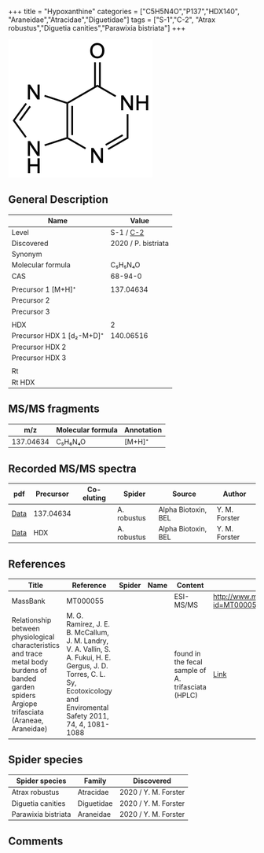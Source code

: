 +++
title = "Hypoxanthine"
categories = ["C5H5N4O","P137","HDX140",
"Araneidae","Atracidae","Diguetidae"]
tags = ["S-1","C-2",
"Atrax robustus","Diguetia canities","Parawixia bistriata"]
+++

![](/img/Hypoxanthine.png)

## General Description

| Name                      | Value                                                       |
|---------------------------|-------------------------------------------------------------|
| Level                     | S-1 / [C-2](http://massbank.jp/RecordDisplay.jsp?id=MT000055) |
| Discovered                | 2020 / P. bistriata                                         |
| Synonym                   |                                                             |
| Molecular formula         | C₅H₅N₄O                                                     |
| CAS                       | 68-94-0                                                     |
|                           |                                                             |
| Precursor 1 [M+H]⁺        | 137.04634                                                   |
| Precursor 2               |                                                             |
| Precursor 3               |                                                             |
|                           |                                                             |
| HDX                       | 2                                                           |
| Precursor HDX 1 [d₂-M+D]⁺ | 140.06516                                                   |
| Precursor HDX 2           |                                                             |
| Precursor HDX 3           |                                                             |
|                           |                                                             |
| Rt                        |                                                             |
| Rt HDX                    |                                                             |

## MS/MS fragments

| m/z       | Molecular formula | Annotation |
|-----------|-------------------|------------|
| 137.04634 | C₅H₆N₄O           | [M+H]⁺     |

## Recorded MS/MS spectra

| pdf | Precursor | Co-eluting | Spider | Source | Author |
|-----|-----------|------------|--------|--------|--------|
| [Data](/pdf/A-robustus/137_Hypoxanthine_Ar.pdf) |137.04634 |            | A. robustus | Alpha Biotoxin, BEL | Y. M. Forster |
| [Data](/pdf/A-robustus/137_Hypoxanthine_Ar_HDX.pdf) | HDX |            | A. robustus | Alpha Biotoxin, BEL | Y. M. Forster |

## References

| Title                                                                                                                                             | Reference                                                                                                                                                                     | Spider | Name | Content                                            | Link                                                 |
|---------------------------------------------------------------------------------------------------------------------------------------------------|-------------------------------------------------------------------------------------------------------------------------------------------------------------------------------|--------|------|----------------------------------------------------|------------------------------------------------------|
| MassBank                                                                                                                                          | MT000055                                                                                                                                                                      |        |      | ESI-MS/MS                                          | http://www.massbank.jp/RecordDisplay.jsp?id=MT000055 |
| Relationship between physiological characteristics and trace metal body burdens of banded garden spiders Argiope trifasciata (Araneae, Araneidae) | M. G. Ramirez, J. E. B. McCallum, J. M. Landry, V. A. Vallin, S. A. Fukui, H. E. Gergus, J. D. Torres, C. L. Sy, Ecotoxicology and Enviromental Safety 2011, 74, 4, 1081-1088 |        |      | found in the fecal sample of A. trifasciata (HPLC) | [Link](https://doi.org/10.1016/j.ecoenv.2011.02.003)         |

## Spider species

| Spider species      | Family     | Discovered           |
|---------------------|------------|----------------------|
| Atrax robustus      | Atracidae  | 2020 / Y. M. Forster |
| Diguetia canities   | Diguetidae | 2020 / Y. M. Forster |
| Parawixia bistriata | Araneidae  | 2020 / Y. M. Forster |

## Comments